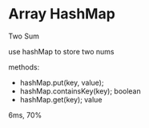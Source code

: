 # Array HashMap

Two Sum

use hashMap to store two nums

methods:
- hashMap.put(key, value);
- hashMap.containsKey(key);  boolean
- hashMap.get(key);  value

6ms, 70%
